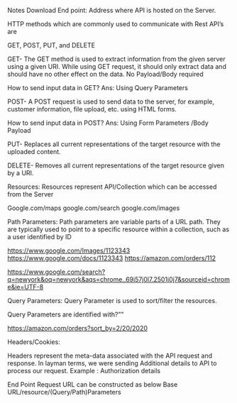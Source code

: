 Notes Download
End point: Address where API is hosted on the Server.



HTTP methods which are commonly used to communicate with Rest API’s are

GET, POST, PUT, and DELETE

GET- The GET method is used to extract information from the given server using a given URI. While using GET request, it should only extract data and should have no other effect on the data. No Payload/Body required

How to send input data in GET?
Ans: Using Query Parameters


POST- A POST request is used to send data to the server, for example, customer information, file upload, etc. using HTML forms.

How to send input data in POST?
Ans: Using Form Parameters /Body Payload




PUT- Replaces all current representations of the target resource with the uploaded content.

DELETE- Removes all current representations of the target resource given by a URI.



Resources:
Resources represent API/Collection which can be accessed from the Server

Google.com/maps
google.com/search
google.com/images


Path Parameters:
Path parameters are variable parts of a URL path. They are typically used to point to a specific resource within a collection, such as a user identified by ID

https://www.google.com/Images/1123343
https://www.google.com/docs/1123343
https://amazon.com/orders/112

https://www.google.com/search?q=newyork&oq=newyork&aqs=chrome..69i57j0l7.2501j0j7&sourceid=chrome&ie=UTF-8



Query Parameters:
Query Parameter is used to sort/filter the resources.

Query Parameters are identified with?””

https://amazon.com/orders?sort_by=2/20/2020



Headers/Cookies:

Headers represent the meta-data associated with the API request and response. In layman terms, we were sending Additional details to API to process our request.
Example : Authorization details





End Point Request URL can be constructed as below
Base URL/resource/(Query/Path)Parameters

